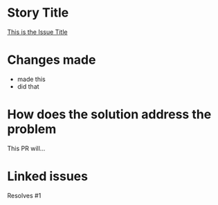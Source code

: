 # Story Title

[This is the Issue Title](https://github.com/kuru-project/mobile-application/issues/1)

# Changes made

- made this
- did that

# How does the solution address the problem

This PR will...

# Linked issues

Resolves #1
